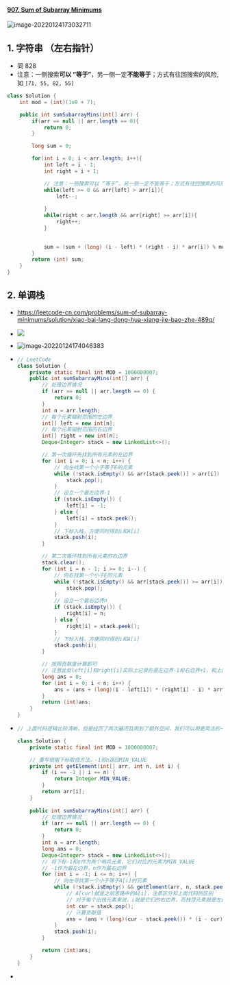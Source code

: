 #### [907. Sum of Subarray Minimums](https://leetcode-cn.com/problems/sum-of-subarray-minimums/)

![image-20220124173032711](https://raw.githubusercontent.com/TWDH/Leetcode-From-Zero/pictures/img/image-20220124173032711.png)

## 1. 字符串 （左右指针）

- 同 828
- 注意：一侧搜索**可以 “等于”**，另一侧一定**不能等于**；方式有往回搜索的风险, 如 `[71, 55, 82, 55]`

```java
class Solution {
    int mod = (int)(1e9 + 7);

    public int sumSubarrayMins(int[] arr) {
        if(arr == null || arr.length == 0){
            return 0;
        }

        long sum = 0;

        for(int i = 0; i < arr.length; i++){
            int left = i - 1;
            int right = i + 1;

            // 注意：一侧搜索可以 “等于”，另一侧一定不能等于；方式有往回搜索的风险, 如 [71, 55, 82, 55]
            while(left >= 0 && arr[left] > arr[i]){
                left--;
                
            }
            while(right < arr.length && arr[right] >= arr[i]){
                right++;
            }
            

            sum = (sum + (long) (i - left) * (right - i) * arr[i]) % mod;
        }
        return (int) sum;
    }
}
```

## 2. 单调栈

- https://leetcode-cn.com/problems/sum-of-subarray-minimums/solution/xiao-bai-lang-dong-hua-xiang-jie-bao-zhe-489q/

- ![](https://raw.githubusercontent.com/TWDH/Leetcode-From-Zero/pictures/img/image-20220124174017660.png)

- ![image-20220124174046383](https://raw.githubusercontent.com/TWDH/Leetcode-From-Zero/pictures/img/image-20220124174046383.png)

- ```java
  // LeetCode
  class Solution {
      private static final int MOD = 1000000007;
      public int sumSubarrayMins(int[] arr) {
          // 处理边界情况
          if (arr == null || arr.length == 0) {
              return 0;
          }
          int n = arr.length;
          // 每个元素辐射范围的左边界
          int[] left = new int[n];
          // 每个元素辐射范围的右边界
          int[] right = new int[n];
          Deque<Integer> stack = new LinkedList<>();
  
          // 第一次循环先找到所有元素的左边界
          for (int i = 0; i < n; i++) {
              // 向左找第一个小于等于E的元素
              while (!stack.isEmpty() && arr[stack.peek()] > arr[i]) {
                  stack.pop();
              }
              // 设立一个最左边界-1
              if (stack.isEmpty()) {
                  left[i] = -1;
              } else {
                  left[i] = stack.peek();
              }
              // 下标入栈，方便同时得到i和A[i]
              stack.push(i);
          }
  
          // 第二次循环找到所有元素的右边界
          stack.clear();
          for (int i = n - 1; i >= 0; i--) {
              // 向右找第一个小于E的元素
              while (!stack.isEmpty() && arr[stack.peek()] >= arr[i]) {
                  stack.pop();
              }
              // 设立一个最右边界n
              if (stack.isEmpty()) {
                  right[i] = n;
              } else {
                  right[i] = stack.peek();
              }
              // 下标入栈，方便同时得到i和A[i]
              stack.push(i);
          }
  
          // 按照贡献度计算即可
          // 注意此处left[i]和right[i]实际上记录的是左边界-1和右边界+1，和上面思路中有些区别，便于计算
          long ans = 0;
          for (int i = 0; i < n; i++) {
              ans = (ans + (long)(i - left[i]) * (right[i] - i) * arr[i]) % MOD; 
          }
          return (int)ans;
      }
  }
  ```

- ```java
  // 上面代码逻辑比较清晰，但是经历了两次遍历且用到了额外空间，我们可以用更简洁的一次遍历来直接求出所有元素的左边界和右边界，并且不用额外空间。
  
  class Solution {
      private static final int MOD = 1000000007;
  
      // 重写根据下标取值方法，-1和n返回MIN_VALUE
      private int getElement(int[] arr, int n, int i) {
          if (i == -1 || i == n) {
              return Integer.MIN_VALUE;
          }
          return arr[i];
      }
      
      public int sumSubarrayMins(int[] arr) {
          // 处理边界情况
          if (arr == null || arr.length == 0) {
              return 0;
          }
          int n = arr.length;
          long ans = 0;
          Deque<Integer> stack = new LinkedList<>();
          // 将下标-1和n作为两个哨兵元素，它们对应的元素为MIN_VALUE
          // -1作为最左边界，n作为最右边界
          for (int i = -1; i <= n; i++) {
              // 向左寻找第一个小于等于A[i]的元素
              while (!stack.isEmpty() && getElement(arr, n, stack.peek()) > getElement(arr, n, i)) {
                  // A[cur]就是之前思路中的A[i]，注意区分和上面代码的区别
                  // 对于每个出栈元素来说，i就是它们的右边界，而栈顶元素就是左边界
                  int cur = stack.pop();
                  // 计算贡献值
                  ans = (ans + (long)(cur - stack.peek()) * (i - cur) * arr[cur]) % MOD;
              }
              stack.push(i);
          }
  
          return (int)ans;
      }
  }
  ```

- 